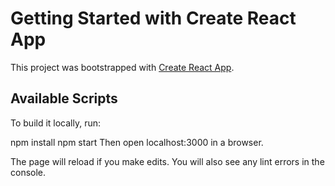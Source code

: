 # Getting Started with Create React App

This project was bootstrapped with [Create React App](https://github.com/facebook/create-react-app).

## Available Scripts
To build it locally, run:

npm install
npm start
Then open localhost:3000 in a browser.

The page will reload if you make edits.
You will also see any lint errors in the console.

